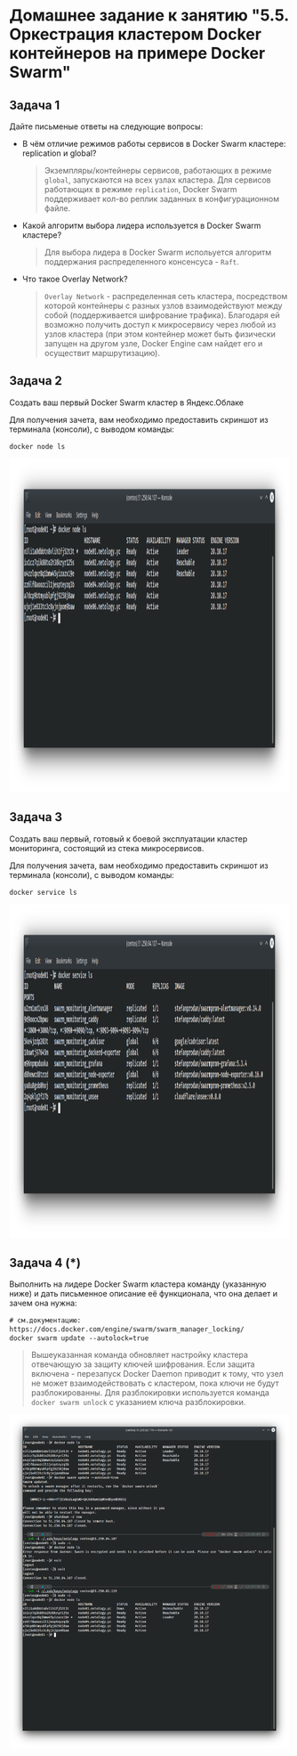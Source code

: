 # Домашнее задание к занятию "5.5. Оркестрация кластером Docker контейнеров на примере Docker Swarm"

## Задача 1

Дайте письменые ответы на следующие вопросы:

- В чём отличие режимов работы сервисов в Docker Swarm кластере: replication и global?
  > Экземпляры/контейнеры сервисов, работающих в режиме `global`, запускаются на всех узлах кластера. Для сервисов работающих в режиме `replication`, Docker Swarm поддерживает кол-во реплик заданных в конфигурационном файле.
- Какой алгоритм выбора лидера используется в Docker Swarm кластере?
  > Для выбора лидера в Docker Swarm испольуется алгоритм поддержания распределенного консенсуса - `Raft`.
- Что такое Overlay Network?
  > `Overlay Network` - распределенная сеть кластера, посредством которой контейнеры с разных узлов взаимодействуют между собой (поддерживается шифрование трафика). Благодаря ей возможно получить доступ к микросервису через любой из узлов кластера (при этом контейнер может быть физически запущен на другом узле, Docker Engine сам найдет его и осуществит маршрутизацию).

## Задача 2

Создать ваш первый Docker Swarm кластер в Яндекс.Облаке

Для получения зачета, вам необходимо предоставить скриншот из терминала (консоли), с выводом команды:
```
docker node ls
```

<p align="center">
  <img width="1200" height="600" src="./img/q2.png">
</p>

## Задача 3

Создать ваш первый, готовый к боевой эксплуатации кластер мониторинга, состоящий из стека микросервисов.

Для получения зачета, вам необходимо предоставить скриншот из терминала (консоли), с выводом команды:
```
docker service ls
```
<p align="center">
  <img width="1200" height="600" src="./img/q3.png">
</p>

## Задача 4 (*)

Выполнить на лидере Docker Swarm кластера команду (указанную ниже) и дать письменное описание её функционала, что она делает и зачем она нужна:
```
# см.документацию: https://docs.docker.com/engine/swarm/swarm_manager_locking/
docker swarm update --autolock=true
```
> Вышеуказанная команда обновляет настройку кластера отвечающую за защиту ключей шифрования. Если защита включена - перезапуск Docker Daemon приводит к тому, что узел не может взаимодействовать с кластером, пока ключи не будут разблокированны.
> Для разблокировки используется команда `docker swarm unlock` с указанием ключа разблокировки.

<p align="center">
  <img width="1200" height="600" src="./img/q4.png">
</p>
